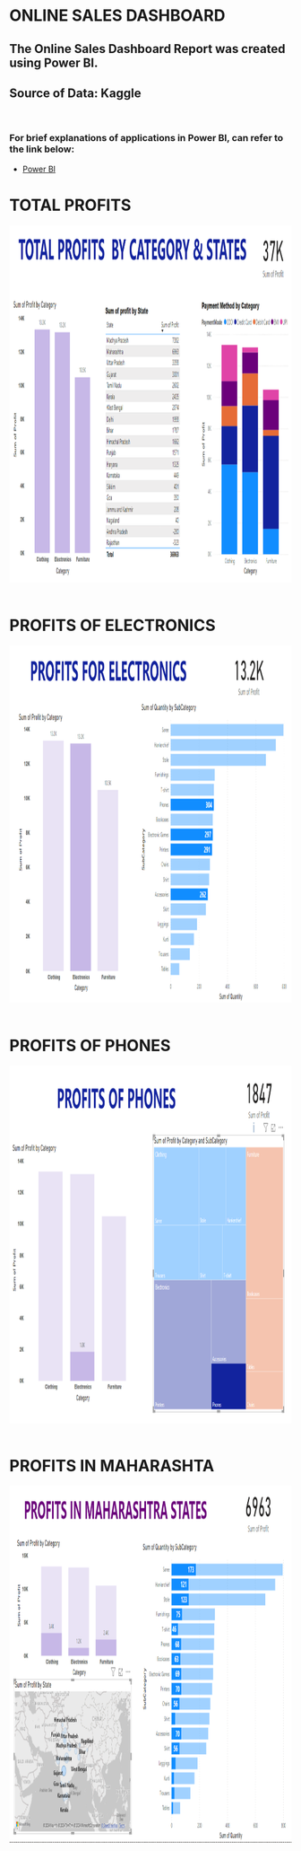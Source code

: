 # ONLINE SALES DASHBOARD
## The Online Sales Dashboard Report was created using Power BI. 
## Source of Data: Kaggle
&nbsp;&nbsp;&nbsp;&nbsp;&nbsp;&nbsp;&nbsp;&nbsp;&nbsp;&nbsp;&nbsp;&nbsp;&nbsp;&nbsp;&nbsp;&nbsp;&nbsp;&nbsp;&nbsp;&nbsp;&nbsp;&nbsp;&nbsp;&nbsp;&nbsp;&nbsp;&nbsp;&nbsp;&nbsp;&nbsp;&nbsp;

### For brief explanations of applications in Power BI, can refer to the link below:<br>
- [Power BI](https://github.com/meigeeong/OnlineSales_Dashboard/blob/main/BI%20function.PNG)
 &nbsp;&nbsp;&nbsp;&nbsp;&nbsp;&nbsp;&nbsp;&nbsp;&nbsp;&nbsp;&nbsp;&nbsp;&nbsp;&nbsp;&nbsp;&nbsp;&nbsp;&nbsp;&nbsp;&nbsp;&nbsp;&nbsp;&nbsp;&nbsp;&nbsp;&nbsp;&nbsp;&nbsp;&nbsp;&nbsp;&nbsp;
 
# TOTAL PROFITS
<img src="https://github.com/meigeeong/OnlineSales_Dashboard/blob/main/Total%20profits.PNG" width="1000" height="637">
&nbsp;&nbsp;&nbsp;&nbsp;&nbsp;&nbsp;&nbsp;&nbsp;&nbsp;&nbsp;&nbsp;&nbsp;&nbsp;&nbsp;&nbsp;&nbsp;&nbsp;&nbsp;&nbsp;&nbsp;&nbsp;&nbsp;&nbsp;&nbsp;&nbsp;&nbsp;&nbsp;&nbsp;&nbsp;&nbsp;&nbsp;

# PROFITS OF ELECTRONICS
<img src="https://github.com/meigeeong/OnlineSales_Dashboard/blob/main/Electronics%20profits.PNG" width="1000" height="637">
&nbsp;&nbsp;&nbsp;&nbsp;&nbsp;&nbsp;&nbsp;&nbsp;&nbsp;&nbsp;&nbsp;&nbsp;&nbsp;&nbsp;&nbsp;&nbsp;&nbsp;&nbsp;&nbsp;&nbsp;&nbsp;&nbsp;&nbsp;&nbsp;&nbsp;&nbsp;&nbsp;&nbsp;&nbsp;&nbsp;&nbsp;

# PROFITS OF PHONES
<img src="https://github.com/meigeeong/OnlineSales_Dashboard/blob/main/Phone%20profits.PNG" width="1000" height="637">
&nbsp;&nbsp;&nbsp;&nbsp;&nbsp;&nbsp;&nbsp;&nbsp;&nbsp;&nbsp;&nbsp;&nbsp;&nbsp;&nbsp;&nbsp;&nbsp;&nbsp;&nbsp;&nbsp;&nbsp;&nbsp;&nbsp;&nbsp;&nbsp;&nbsp;&nbsp;&nbsp;&nbsp;&nbsp;&nbsp;&nbsp;

# PROFITS IN MAHARASHTA
<img src="https://github.com/meigeeong/OnlineSales_Dashboard/blob/main/Profits%20Maharashtra.PNG" width="1000" height="637">







